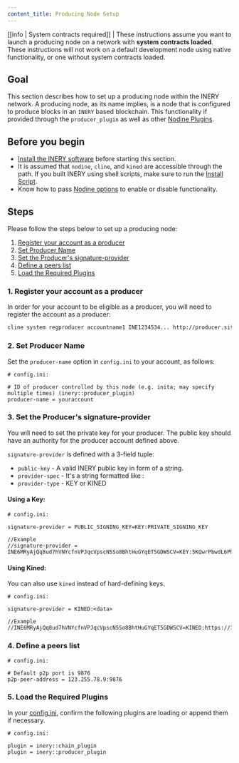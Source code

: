 ```yaml
---
content_title: Producing Node Setup
---
```


[[info | System contracts required]]
| These instructions assume you want to launch a producing node on a network with **system contracts loaded**. These instructions will not work on a default development node using native functionality, or one without system contracts loaded.

## Goal

This section describes how to set up a producing node within the INERY network. A producing node, as its name implies, is a node that is configured to produce blocks in an `INERY` based blockchain. This functionality if provided through the `producer_plugin` as well as other [Nodine Plugins](../../03_plugins/index.md).

## Before you begin

* [Install the INERY software](../../../00_install/index.md) before starting this section.
* It is assumed that `nodine`, `cline`, and `kined` are accessible through the path. If you built INERY using shell scripts, make sure to run the [Install Script](../../../00_install/01_build-from-source/01_shell-scripts/03_install-inery-binaries.md).
* Know how to pass [Nodine options](../../02_usage/00_nodine-options.md) to enable or disable functionality.

## Steps

Please follow the steps below to set up a producing node:

1. [Register your account as a producer](#1-register-your-account-as-a-producer)
2. [Set Producer Name](#2-set-producer-name)
3. [Set the Producer's signature-provider](#3-set-the-producers-signature-provider)
4. [Define a peers list](#4-define-a-peers-list)
5. [Load the Required Plugins](#5-load-the-required-plugins)

### 1. Register your account as a producer

In order for your account to be eligible as a producer, you will need to register the account as a producer:

```sh
cline system regproducer accountname1 INE1234534... http://producer.site Antarctica
```

### 2. Set Producer Name

Set the `producer-name` option in `config.ini` to your account, as follows:

```console
# config.ini:

# ID of producer controlled by this node (e.g. inita; may specify multiple times) (inery::producer_plugin)
producer-name = youraccount
```

### 3. Set the Producer's signature-provider

You will need to set the private key for your producer. The public key should have an authority for the producer account defined above. 

`signature-provider` is defined with a 3-field tuple:
* `public-key` - A valid INERY public key in form of a string.
* `provider-spec` - It's a string formatted like <provider-type>:<data>
* `provider-type` - KEY or KINED

#### Using a Key:

```console
# config.ini:

signature-provider = PUBLIC_SIGNING_KEY=KEY:PRIVATE_SIGNING_KEY

//Example
//signature-provider = INE6MRyAjQq8ud7hVNYcfnVPJqcVpscN5So8BhtHuGYqET5GDW5CV=KEY:5KQwrPbwdL6PhXujxW37FSSQZ1JiwsST4cqQzDeyXtP79zkvFD3
```

#### Using Kined:
You can also use `kined` instead of hard-defining keys. 

```console
# config.ini:

signature-provider = KINED:<data>   

//Example
//INE6MRyAjQq8ud7hVNYcfnVPJqcVpscN5So8BhtHuGYqET5GDW5CV=KINED:https://127.0.0.1:88888
```

### 4. Define a peers list

```console
# config.ini:

# Default p2p port is 9876
p2p-peer-address = 123.255.78.9:9876
```

### 5. Load the Required Plugins

In your [config.ini](../index.md), confirm the following plugins are loading or append them if necessary. 

```console
# config.ini:

plugin = inery::chain_plugin
plugin = inery::producer_plugin
```
